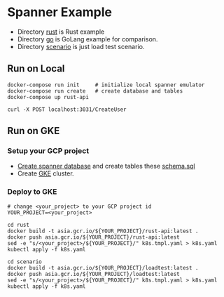 # Spanner Example
* Directory [rust](./rust) is Rust example
* Directory [go](./go) is GoLang example for comparison.
* Directory [scenario](./scenario) is just load test scenario.

## Run on Local 
```
docker-compose run init     # initialize local spanner emulator
docker-compose run create   # create database and tables
docker-compose up rust-api
```

```
curl -X POST localhost:3031/CreateUser
```

## Run on GKE

### Setup your GCP project 
* [Create spanner database](https://console.cloud.google.com/spanner) and create tables these [schema.sql](./ddl/schema.sql)
* Create [GKE](https://cloud.google.com/kubernetes-engine?hl=ja) cluster.

### Deploy to GKE
```
# change <your_project> to your GCP project id
YOUR_PROJECT=<your_project>

cd rust
docker build -t asia.gcr.io/${YOUR_PROJECT}/rust-api:latest .
docker push asia.gcr.io/${YOUR_PROJECT}/rust-api:latest
sed -e "s/<your_project>/${YOUR_PROJECT}/" k8s.tmpl.yaml > k8s.yaml
kubectl apply -f k8s.yaml

cd scenario
docker build -t asia.gcr.io/${YOUR_PROJECT}/loadtest:latest .
docker push asia.gcr.io/${YOUR_PROJECT}/loadtest:latest
sed -e "s/<your_project>/${YOUR_PROJECT}/" k8s.tmpl.yaml > k8s.yaml
kubectl apply -f k8s.yaml
